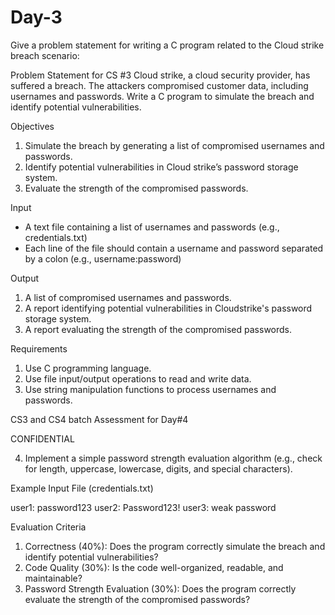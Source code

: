 # Day-3

Give a problem statement for writing a C program related to the Cloud strike breach
scenario:

Problem Statement for CS #3
Cloud strike, a cloud security provider, has suffered a breach. The attackers compromised
customer data, including usernames and passwords. Write a C program to simulate the
breach and identify potential vulnerabilities.

Objectives
1. Simulate the breach by generating a list of compromised usernames and passwords.
2. Identify potential vulnerabilities in Cloud strike’s password storage system.
3. Evaluate the strength of the compromised passwords.

Input
- A text file containing a list of usernames and passwords (e.g., credentials.txt)
- Each line of the file should contain a username and password separated by a colon (e.g.,
username:password)

Output
1. A list of compromised usernames and passwords.
2. A report identifying potential vulnerabilities in Cloudstrike's password storage system.
3. A report evaluating the strength of the compromised passwords.

Requirements
1. Use C programming language.
2. Use file input/output operations to read and write data.
3. Use string manipulation functions to process usernames and passwords.

CS3 and CS4 batch Assessment for Day#4

CONFIDENTIAL

4. Implement a simple password strength evaluation algorithm (e.g., check for length,
uppercase, lowercase, digits, and special characters).

Example Input File (credentials.txt)

user1: password123
user2: Password123!
user3: weak password

Evaluation Criteria
1. Correctness (40%): Does the program correctly simulate the breach and identify
potential vulnerabilities?
2. Code Quality (30%): Is the code well-organized, readable, and maintainable?
3. Password Strength Evaluation (30%): Does the program correctly evaluate the strength of
the compromised passwords?
